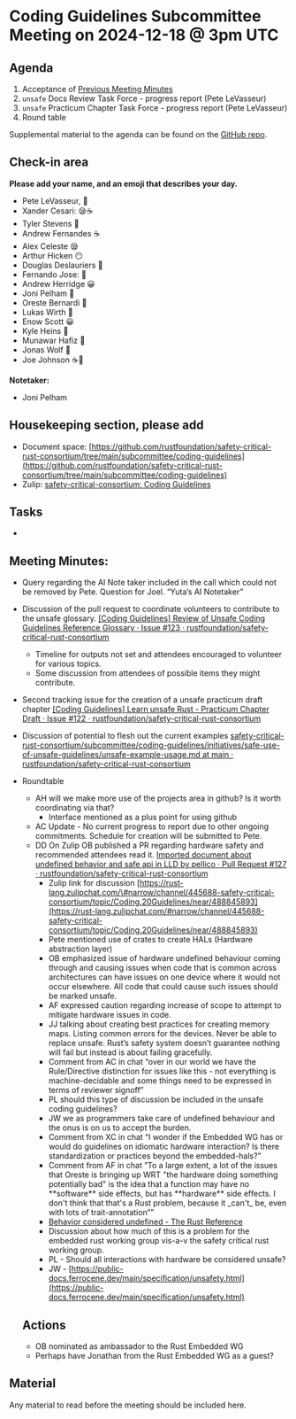 # Coding Guidelines Subcommittee Meeting on 2024-12-18 @ 3pm UTC

## Agenda

1. Acceptance of [Previous Meeting Minutes](../2024-12-04/minutes.md)  
2. `unsafe` Docs Review Task Force \- progress report (Pete LeVasseur)  
3. `unsafe` Practicum Chapter Task Force \- progress report (Pete LeVasseur)  
4. Round table

Supplemental material to the agenda can be found on the [GitHub repo](https://github.com/rustfoundation/safety-critical-rust-consortium/tree/main/subcommittee/coding-guidelines).

## Check-in area

**Please add your name, and an emoji that describes your day.**

* Pete LeVasseur, 🎄  
* Xander Cesari: 😪☕  
* Tyler Stevens 🙂  
* Andrew Fernandes ☕  
* Alex Celeste 😪  
* Arthur Hicken 😶  
* Douglas Deslauriers 🙂  
* Fernando Jose: 🥱  
* Andrew Herridge 😀  
* Joni Pelham 🙂  
* Oreste Bernardi 🌛  
* Lukas Wirth 🥱  
* Enow Scott 😀  
* Kyle Heins 🙂  
* Munawar Hafiz 🙂  
* Jonas Wolf 🙂  
* Joe Johnson ☕🎄


  
**Notetaker:**

* Joni Pelham

## Housekeeping section, please add

* Document space: [https://github.com/rustfoundation/safety-critical-rust-consortium/tree/main/subcommittee/coding-guidelines](https://github.com/rustfoundation/safety-critical-rust-consortium/tree/main/subcommittee/coding-guidelines)  
* Zulip: [safety-critical-consortium: Coding Guidelines](https://rust-lang.zulipchat.com/#narrow/channel/445688-safety-critical-consortium/topic/Coding.20Guidelines)

## Tasks

* 

## Meeting Minutes:

* Query regarding the AI Note taker included in the call which could not be removed by Pete.  Question for Joel. “Yuta’s AI Notetaker”  
* Discussion of the pull request to coordinate volunteers to contribute to the unsafe glossary. [\[Coding Guidelines\] Review of Unsafe Coding Guidelines Reference Glossary · Issue \#123 · rustfoundation/safety-critical-rust-consortium](https://github.com/rustfoundation/safety-critical-rust-consortium/issues/123)  
  * Timeline for outputs not set and attendees encouraged to volunteer for various topics.  
  * Some discussion from attendees of possible items they might contribute.  
* Second tracking issue for the creation of a unsafe practicum draft chapter [\[Coding Guidelines\] Learn unsafe Rust \- Practicum Chapter Draft · Issue \#122 · rustfoundation/safety-critical-rust-consortium](https://github.com/rustfoundation/safety-critical-rust-consortium/issues/122)  
* Discussion of potential to flesh out the current examples [safety-critical-rust-consortium/subcommittee/coding-guidelines/initiatives/safe-use-of-unsafe-guidelines/unsafe-example-usage.md at main · rustfoundation/safety-critical-rust-consortium](https://github.com/rustfoundation/safety-critical-rust-consortium/blob/main/subcommittee/coding-guidelines/initiatives/safe-use-of-unsafe-guidelines/unsafe-example-usage.md)  
* Roundtable  
  * AH will we make more use of the projects area in github?  Is it worth coordinating via that?  
    * Interface mentioned as a plus point for using github  
  * AC Update \- No current progress to report due to other ongoing commitments.  Schedule for creation will be submitted to Pete.  
  * DD On Zulip OB published a PR regarding hardware safety and recommended attendees read it.  [Imported document about undefined behavior and safe api in LLD by pellico · Pull Request \#127 · rustfoundation/safety-critical-rust-consortium](https://github.com/rustfoundation/safety-critical-rust-consortium/pull/127)  
    * Zulip link for discussion [https://rust-lang.zulipchat.com/\#narrow/channel/445688-safety-critical-consortium/topic/Coding.20Guidelines/near/488845893](https://rust-lang.zulipchat.com/#narrow/channel/445688-safety-critical-consortium/topic/Coding.20Guidelines/near/488845893)  
    * Pete mentioned use of crates to create HALs (Hardware abstraction layer)  
    * OB emphasized issue of hardware undefined behaviour coming through and causing issues when code that is common across architectures can have issues on one device where it would not occur elsewhere. All code that could cause such issues should be marked unsafe.  
    * AF expressed caution regarding increase of scope to attempt to mitigate hardware issues in code.  
    * JJ talking about creating best practices for creating memory maps.  Listing common errors for the devices. Never be able to replace unsafe. Rust’s safety system doesn’t guarantee nothing will fail but instead is about failing gracefully.  
    * Comment from AC in chat “over in our world we have the Rule/Directive distinction for issues like this \- not everything is machine-decidable and some things need to be expressed in terms of reviewer signoff”  
    * PL should this type of discussion be included in the unsafe coding guidelines?  
    * JW we as programmers take care of undefined behaviour and the onus is on us to accept the burden.   
    * Comment from XC in chat “I wonder if the Embedded WG has or would do guidelines on idiomatic hardware interaction? Is there standardization or practices beyond the embedded-hals?”  
    * Comment from AF in chat ”To a large extent, a lot of the issues that Oreste is bringing up WRT "the hardware doing something potentially bad" is the idea that a function may have no \*\*software\*\* side effects, but has \*\*hardware\*\* side effects. I don't think that that's a Rust problem, because it \_can't\_ be, even with lots of trait-annotation””  
    * [Behavior considered undefined \- The Rust Reference](https://doc.rust-lang.org/reference/behavior-considered-undefined.html)  
    * Discussion about how much of this is a problem for the embedded rust working group vis-a-v the safety critical rust working group.  
    * PL \- Should all interactions with hardware be considered unsafe?  
    * JW \- [https://public-docs.ferrocene.dev/main/specification/unsafety.html](https://public-docs.ferrocene.dev/main/specification/unsafety.html)

  ## Actions 

    * OB nominated as ambassador to the Rust Embedded WG  
    * Perhaps have Jonathan from the Rust Embedded WG as a guest?   
      

## Material

Any material to read before the meeting should be included here.  
